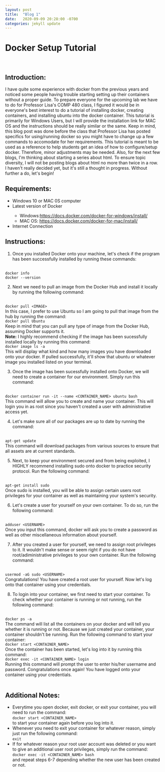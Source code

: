 ```yaml
---
layout: post
title:  "Blog 1"
date:   2020-09-09 20:28:00 -0700
categories: jekyll update
---
```

<h1><b>Docker Setup Tutorial</b></h1>
<br>
<h2><b>Introduction:</b></h2>
<p>I have quite some experience with docker from the previous years and noticed some people having trouble starting setting up their containers without a proper guide. To prepare everyone for the upcoming lab we have to do for Professor Lisa's COMP 480 class, I figured it would be in everyone's best interest to do a tutorial of installing docker, creating containers, and installing ubuntu into the docker container. This tutorial is primarily for Windows Users, but I will provide the installation link for MAC OS and the instructions should be really similar or the same. Keep in mind, this blog post was done before the class that Professor Lisa has posted specifics for using/running docker so you might have to change up a few commands to accomodate for her requirements. This tutorial is meant to be used as a reference to help students get an idea of how to configure/setup docker. Therefore, minor adjustments may be needed. Also, for the next few blogs, I'm thinking about starting a series about html. To ensure topic diversity, I will not be posting blogs about html no more than twice in a row. I haven't really decided yet, but it's still a thought in progress. Without further a do, let's begin!</p>
<h2><b>Requirements:</b></h2>
<ul>
<li>Windows 10 or MAC 0S computer</li>
<li>Latest version of Docker</li>
<ul>
<li>Windows:<a href="https://docs.docker.com/docker-for-windows/install/">https://docs.docker.com/docker-for-windows/install/</a></li>
<li>MAC OS: <a href="https://docs.docker.com/docker-for-mac/install/">https://docs.docker.com/docker-for-mac/install/</a></li>
</ul>
<li>Internet Connection</li>
</ul>
<h2><b>Instructions:</b></h2>

1. Once you installed Docker onto your machine, let's check if the program has been successfully installed by running these commands:
<br>
<code>docker info</code>
<br>
<code>docker --version</code>

2. Next we need to pull an  image from the Docker Hub and install it locally by running the following command:
<br>
<code>docker pull &lt;IMAGE&gt;</code>
<br>
In this case, I prefer to use Ubuntu so I am going to pull that image from the hub by running the command:
<br>
<code>docker pull Ubuntu</code>
<br>
Keep in mind that you can pull any type of image from the Docker Hub, assuming Docker supports it.
<br>
<b>Note:</b> I highly recommend checking if the image has been sucessfully installed locally by running this command:
<br>
<code>docker image ls -a</code>
<br>
This will display what kind and how many images you have downloaded onto your docker. If pulled successfully, it'll show that ubuntu or whatever image you installed listed on your terminal.

3. Once the image has been sucessfully installed onto Docker, we will need to create a container for our environment. Simply run this command:
<br>
<code>docker container run -it --name &lt;CONTAINER_NAME&gt; ubuntu bash</code>
<br>
This command will allow you to create and name your container. This will login you in as root since you haven't created a user with administrative access yet.

4. Let's make sure all of our packages are up to date by running the command:
<br>
<code>apt-get update</code>
<br>
This command will download packages from various sources to ensure that all assets are at current standards.

5. Next, to keep your environment secured and from being exploited, I HIGHLY recommend installing sudo onto docker to practice security protocol. Run the following command:
<br>
<code>apt-get install sudo</code>
<br>
Once sudo is installed, you will be able to assign certain users root privileges for your container as well as maintaining your system's security.

6. Let's create a user for yourself on your own container. To do so, run the following command:
<br>
<code>adduser &lt;USERNAME&gt;</code>
<br>
Once you input this command, docker will ask you to create a password as well as other miscellaneous information about yourself.

7. After you created a user for yourself, we need to assign root privileges to it. It wouldn't make sense or seem right if you do not have root/adiministrative privileges to your own container. Run the following command:
<br>
<code>usermod -aG sudo &lt;USERNAME&gt;</code>
<br>
Congratulations! You have created a root user for yourself. Now let's log onto that container using your credentials.

8. To login into your container, we first need to start your container. To check whether your container is running or not running, run the following command:
<br>
<code>docker ps -a</code>
<br>
The command will list all the containers on your docker and will tell you whether it is running or not. Because we just created your container, your container shouldn't be running. Run the following command to start your container:
<br>
<code>docker start &lt;CONTAINER_NAME&gt;</code>
<br>
Once the container has been started, let's log into it by running this command:
<br>
<code>docker exec -it &lt;CONTAINER_NAME&gt; login</code>
<br>
Running this command will prompt the user to enter his/her username and password.
Congratulations once again! You have logged onto your container using your credentials.
<br>
<br>
<h2><b>Additional Notes:</b></h2>
<ul>
<li>Everytime you open docker, exit docker, or exit your container, you will need to run the command: 
<br>
<code>docker start &lt;CONTAINER_NAME&gt;</code>
<br>
to start your container again before you log into it.
</li>
<li>Whenever you need to exit your container for whatever reason, simply just run the following command:
<br>
<code>exit</code>
</li>
<li>If for whatever reason your root user account was deleted or you want to give an additional user root privileges, simply run the command:
<br>
<code>docker exec -it &lt;CONTAINER_NAME&gt; bash</code>
<br>
and repeat steps 6-7 depending whether the new user has been created or not. 
</li>
</ul>
